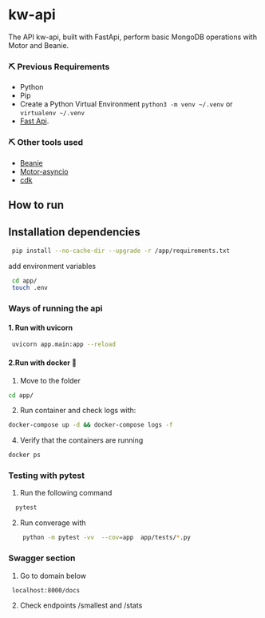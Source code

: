 # kw-api

The API kw-api, built with FastApi, perform basic MongoDB operations with Motor and Beanie.


### :pick: Previous Requirements
* Python
* Pip
* Create a Python Virtual Environment `python3 -m venv ~/.venv` or `virtualenv ~/.venv`
* [Fast Api](https://fastapi.tiangolo.com/).

### :pick: Other tools used

* [Beanie](https://beanie-odm.dev/)
* [Motor-asyncio](https://motor.readthedocs.io/en/stable/tutorial-asyncio.html)
* [cdk](https://docs.aws.amazon.com/cdk/v2/guide/home.html)
## How to run

## Installation dependencies

```bash
 pip install --no-cache-dir --upgrade -r /app/requirements.txt
```
add environment variables
```bash
 cd app/
 touch .env
```

### Ways of running the api
#### 1. Run with uvicorn

```bash
 uvicorn app.main:app --reload
```

#### 2.Run with docker :whale:


1. Move to the folder
```sh
cd app/
```

2. Run container and check logs with:
```sh
docker-compose up -d && docker-compose logs -f
```

4. Verify that the containers are running
```sh
docker ps 
```
### Testing with pytest

1. Run the following command
```sh
  pytest
```
2. Run converage with 
```sh
    python -m pytest -vv  --cov=app  app/tests/*.py
```

### Swagger section

1. Go to domain below
```sh
 localhost:8000/docs 
```
2. Check endpoints /smallest and /stats

